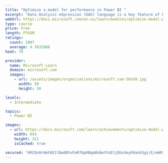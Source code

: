```yaml
---
title: "Optimize a model for performance in Power BI "
excerpt: "Data Analysis eXpression (DAX) language is a key feature of Power BI. It is used to create calculated columns, calculated tables, and measures. In this module, you will learn how to use DAX to solve typical analytics problems. You will learn about one of the most popular DAX functions, CALCULATE, and how it can override the default behavior of Power BI."
webUrl: https://docs.microsoft.com/en-us/learn/modules/optimize-model-power-bi/
type: course
price: Free
length: PT43M
ratings:
  count: 2087
  average: 4.7632966
heat: 78

provider:
  name: Microsoft Learn
  domain: microsoft.com
  images:
    - url: /assets/images/organizations/microsoft.com-50x50.jpg
      width: 50
      height: 50

levels:
  - Intermediate

topics:
  - Power BI

images:
  - url: https://docs.microsoft.com/learn/achievements/optimize-model-power-bi-social.png
    width: 643
    height: 321
    isCached: true

secured: "6RCQn0rHmtKE1lBw005vFeR7bpKBqm8k0wYVsEtjDUxSmyh9anUSgz/E/emMZ4F03FX65OnMsDfwakXq7TdQjNE8dMxoGMPkoT9r3sI7VVWFlsXoYb9f3Vpzn3+QmARAJimKKyIrfn8poRmDsyhcoRxMrT+xdZtnyuB+rYa5kUyMQ+h+Sc13bI4H38mG/aBOpoLlqRglEooX/bgo5GCkj8y61bNDp+trzRfqjCvZk+FetjQvpA7/LKm5azRl8foZsyopppbXwJfNq2pU5Vk/OG0DQ8eMzHlRTBbX4T3OPSAPNbsasSWXZGDRNiFjP8g5zj/DOIAArYR0cYltGi2j643BCrpp3qNi+sgZ4FlkqSIthqKBooQ5D9nRivZ7IRFVTJ0CnMkB/XPj7qDyLiqfvQyOHXGLNZztmcQdq1BaIQE=;L+OUxeLcmBYW2IaIyIGxpg=="
---
```


